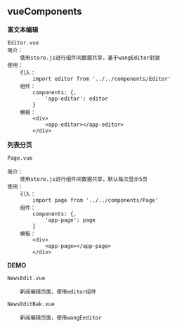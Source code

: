 vueComponents
---

**富文本编辑**

    Editor.vue
    简介：
        使用store.js进行组件间数据共享，基于wangEditor封装
    使用：
        引入：
            import editor from '../../components/Editor'
        组件：
            components: {,
                'app-editor': editor
            }
        模板：
            <div>
                <app-editor></app-editor>
            </div>

**列表分页**

    Page.vue

    简介：
        使用store.js进行组件间数据共享，默认每次显示5页
    使用：
        引入：
            import page from '../../components/Page'
        组件：
            components: {,
                'app-page': page
            }
        模板：
            <div>
                <app-page></app-page>
            </div>

**DEMO**

    NewsEdit.vue

        新闻编辑页面，使用editor组件

    NewsEditBak.vue

        新闻编辑页面，使用wangEeditor
